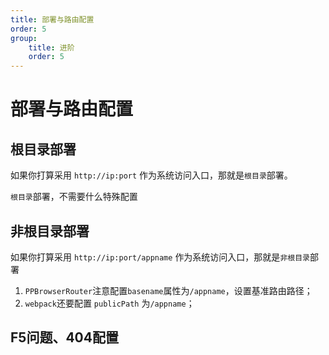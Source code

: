 ```yaml
---
title: 部署与路由配置
order: 5
group:
    title: 进阶
    order: 5
---
```


# 部署与路由配置

## 根目录部署

如果你打算采用 `http://ip:port` 作为系统访问入口，那就是`根目录`部署。

`根目录`部署，不需要什么特殊配置

## 非根目录部署

如果你打算采用 `http://ip:port/appname` 作为系统访问入口，那就是`非根目录`部署

1. `PPBrowserRouter`注意配置`basename`属性为`/appname`，设置基准路由路径；
2. `webpack`还要配置 `publicPath` 为`/appname`；

## F5问题、404配置